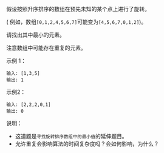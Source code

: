 假设按照升序排序的数组在预先未知的某个点上进行了旋转。

( 例如，数组`[0,1,2,4,5,6,7]`可能变为`[4,5,6,7,0,1,2]`)。

请找出其中最小的元素。

注意数组中可能存在重复的元素。

示例 1：

    输入: [1,3,5]
    输出: 1

示例2：

    输入: [2,2,2,0,1]
    输出: 0

说明：

- 这道题是`寻找旋转排序数组中的最小值`的延伸题目。
- 允许重复会影响算法的时间复杂度吗？会如何影响，为什么？
